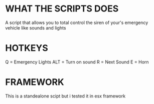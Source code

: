 #  WHAT THE SCRIPTS DOES 

A script that allows you to total control the siren of your's emergency vehicle like sounds and lights

# HOTKEYS 

Q = Emergency Lights
ALT = Turn on sound
R = Next Sound
E = Horn

# FRAMEWORK

This is a standealone scipt but i tested it in esx framework
